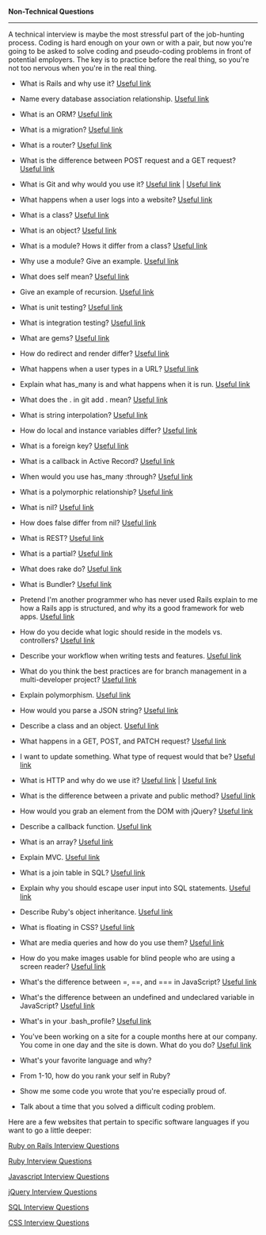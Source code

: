 **Non-Technical Questions**

-----------------------------

A technical interview is maybe the most stressful part of the job-hunting process. Coding is hard enough on your own or with a pair, but now you're going to be asked to solve coding and pseudo-coding problems in front of potential employers. The key is to practice before the real thing, so you're not too nervous when you're in the real thing.

- What is Rails and why use it? [Useful link](http://railsapps.github.io/what-is-ruby-rails.html)

- Name every database association relationship. [Useful link](http://www.techrepublic.com/article/relational-databases-defining-relationships-between-database-tables/)

- What is an ORM? [Useful link](http://stackoverflow.com/questions/2194915/what-is-orm-as-related-to-ruby-on-rails)

- What is a migration? [Useful link](http://www.tutorialspoint.com/ruby-on-rails/rails-migrations.htm)

- What is a router? [Useful link](http://whatismyipaddress.com/router)

- What is the difference between POST request and a GET request? [Useful link](http://www.w3schools.com/tags/ref_httpmethods.asp)

- What is Git and why would you use it? [Useful link](http://nvie.com/posts/a-successful-git-branching-model/) | [Useful link](http://www.makeuseof.com/tag/git-version-control-youre-developer/)

- What happens when a user logs into a website? [Useful link](http://codecr.am/blog/post/6/)

- What is a class? [Useful link](http://www.tutorialspoint.com/ruby/ruby_classes.htm)

- What is an object? [Useful link](http://www.tutorialspoint.com/ruby/ruby_classes.htm)

- What is a module? Hows it differ from a class? [Useful link](http://stackoverflow.com/questions/151505/difference-between-a-class-and-a-module)

- Why use a module? Give an example. [Useful link](http://stackoverflow.com/questions/2671545/when-to-use-a-module-and-when-to-use-a-class)

- What does self mean? [Useful link](https://www.jimmycuadra.com/posts/self-in-ruby/)

- Give an example of recursion. [Useful link](http://stackoverflow.com/questions/6418017/what-is-recursion-and-how-does-it-work)

- What is unit testing? [Useful link](http://code.tutsplus.com/articles/the-beginners-guide-to-unit-testing-what-is-unit-testing--wp-25728)

- What is integration testing? [Useful link](http://www.softwaretestinghelp.com/what-is-integration-testing/)

- What are gems? [Useful link](https://en.wikipedia.org/wiki/RubyGems)

- How do redirect and render differ? [Useful link](http://tosbourn.com/difference-between-redirect-render-rails/)

- What happens when a user types in a URL? [Useful link](http://stackoverflow.com/questions/2092527/what-happens-when-you-type-in-a-url-in-browser)

- Explain what has_many is and what happens when it is run. [Useful link](http://stackoverflow.com/questions/13887786/has-many-through-relationships-explained)

- What does the . in git add . mean? [Useful link](http://stackoverflow.com/questions/16969768/what-does-git-add-git-add-single-dot-command-do)

- What is string interpolation? [Useful link](https://rubymonk.com/learning/books/1-ruby-primer/chapters/5-strings/lessons/31-string-basics)

- How do local and instance variables differ? [Useful link](http://stackoverflow.com/questions/12142193/ruby-difference-between-instance-and-local-variables-in-ruby)

- What is a foreign key? [Useful link](http://www.w3schools.com/sql/sql_foreignkey.asp)

- What is a callback in Active Record? [Useful link](http://guides.rubyonrails.org/active_record_callbacks.html)

- When would you use has_many :through? [Useful link](http://stackoverflow.com/questions/11600928/when-should-one-use-a-has-many-through-relation-in-rails)

- What is a polymorphic relationship? [Useful link](http://guides.rubyonrails.org/association_basics.html#polymorphic-associations)

- What is nil? [Useful link](http://docs.railsbridge.org/ruby/nil)

- How does false differ from nil? [Useful link](http://www.skorks.com/2009/09/true-false-and-nil-objects-in-ruby/)

- What is REST? [Useful link](https://www.airpair.com/ruby-on-rails/posts/building-a-restful-api-in-a-rails-application)

- What is a partial? [Useful link](https://richonrails.com/articles/partials-in-ruby-on-rails)

- What does rake do? [Useful link](http://stackoverflow.com/questions/18737696/what-is-rake-and-how-it-is-used-in-rails)

- What is Bundler? [Useful link](http://bundler.io/)

- Pretend I'm another programmer who has never used Rails explain to me how a Rails app is structured, and why its a good framework for web apps. [Useful link](https://bitzesty.com/2014/01/10/ruby-on-rails-what-it-is-and-why-we-use-it-for-web-applications/)

- How do you decide what logic should reside in the models vs. controllers? [Useful link](http://www.yiiframework.com/doc/guide/1.1/en/basics.best-practices)

- Describe your workflow when writing tests and features. [Useful link](http://www.seapine.com/papers/test-case-writing-best-practices)

- What do you think the best practices are for branch management in a multi-developer project? [Useful link](http://nvie.com/posts/a-successful-git-branching-model/)

- Explain polymorphism. [Useful link](http://stackoverflow.com/questions/7747934/can-someone-explain-polymorphism-to-me)

- How would you parse a JSON string? [Useful link](http://www.w3schools.com/json/json_eval.asp)

- Describe a class and an object. [Useful link](http://www.tutorialspoint.com/ruby/ruby_classes.htm)

- What happens in a GET, POST, and PATCH request? [Useful link](https://laracasts.com/discuss/channels/general-discussion/whats-the-differences-between-put-and-patch?page=1)

- I want to update something. What type of request would that be? [Useful link](https://www.railstutorial.org/book/updating_and_deleting_users)

- What is HTTP and why do we use it? [Useful link](https://www.quora.com/Why-do-we-use-HTTP-when-writing-an-internet-link) | [Useful link](http://www.computerhope.com/jargon/h/http.htm)

- What is the difference between a private and public method? [Useful link](http://culttt.com/2015/06/03/the-difference-between-public-protected-and-private-methods-in-ruby/)

- How would you grab an element from the DOM with jQuery? [Useful link](https://learn.jquery.com/using-jquery-core/selecting-elements/)

- Describe a callback function. [Useful link](http://stackoverflow.com/questions/9596276/how-to-explain-callbacks-in-plain-english-how-are-they-different-from-calling-o)

- What is an array? [Useful link](http://blog.teamtreehouse.com/ruby-arrays)

- Explain MVC. [Useful link](http://www.w3schools.com/aspnet/mvc_intro.asp)

- What is a join table in SQL? [Useful link](http://www.w3schools.com/sql/sql_join.asp)

- Explain why you should escape user input into SQL statements. [Useful link](https://www.owasp.org/index.php/SQL_Injection_Prevention_Cheat_Sheet#Defense_Option_4:_Escaping_All_User_Supplied_Input)

- Describe Ruby's object inheritance. [Useful link](http://rubylearning.com/satishtalim/ruby_inheritance.html)

- What is floating in CSS? [Useful link](http://www.w3schools.com/css/css_float.asp)

- What are media queries and how do you use them? [Useful link](http://www.designyourway.net/drb/a-detailed-overview-of-media-queries-and-how-to-use-them/)

- How do you make images usable for blind people who are using a screen reader? [Useful link](http://www.thesitewizard.com/webdesign/improve-accessibility.shtml)

- What's the difference between =, ==, and === in JavaScript? [Useful link](https://www.quora.com/What-is-the-difference-between-and-operator-in-javascript)

- What's the difference between an undefined and undeclared variable in JavaScript? [Useful link](http://lucybain.com/blog/2014/null-undefined-undeclared/)

- What's in your .bash_profile? [Useful link](https://www.quora.com/What-is-bash_profile-and-what-is-its-use)

- You've been working on a site for a couple months here at our company. You come in one day and the site is down. What do you do? [Useful link](https://www.smashingmagazine.com/2010/12/what-to-do-when-your-website-goes-down/)

- What's your favorite language and why?

- From 1-10, how do you rank your self in Ruby?

- Show me some code you wrote that you're especially proud of.

- Talk about a time that you solved a difficult coding problem.


Here are a few websites that pertain to specific software languages if you want to go a little deeper:

[Ruby on Rails Interview Questions](http://www.skilledup.com/articles/ruby-on-rails-interview-questions-answers)

[Ruby Interview Questions](http://www.careerride.com/Ruby-Interview-Questions.aspx)

[Javascript Interview Questions](http://www.skilledup.com/articles/20-must-know-javascript-interview-qa%3Cbr%3E)

[jQuery Interview Questions](http://career.guru99.com/top-50-jquery-interview-questions/)

[SQL Interview Questions](http://www.toptal.com/sql/interview-questions)

[CSS Interview Questions](http://www.skilledup.com/articles/25-css-interview-questions-answers%3Cbr%3E)

